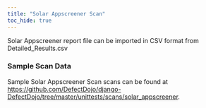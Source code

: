 ```yaml
---
title: "Solar Appscreener Scan"
toc_hide: true
---
```

Solar Appscreener report file can be imported in CSV format from Detailed_Results.csv
### Sample Scan Data
Sample Solar Appscreener Scan scans can be found at https://github.com/DefectDojo/django-DefectDojo/tree/master/unittests/scans/solar_appscreener.